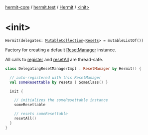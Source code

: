[hermit-core](../../index.md) / [hermit.test](../index.md) / [Hermit](index.md) / [&lt;init&gt;](./-init-.md)

# &lt;init&gt;

`Hermit(delegates: `[`MutableCollection`](https://kotlinlang.org/api/latest/jvm/stdlib/kotlin.collections/-mutable-collection/index.html)`<`[`Resets`](../-resets/index.md)`> = mutableListOf())`

Factory for creating a default [ResetManager](../-reset-manager/index.md) instance.

All calls to [register](../-reset-manager/register.md) and [resetAll](../-reset-manager/reset-all.md) are thread-safe.

``` kotlin
class DelegatingResetManagerImpl : ResetManager by Hermit() {

  // auto-registered with this ResetManager
  val someResettable by resets { SomeClass() }

  init {

    // initializes the someResettable instance
    someResettable

    // resets someResettable
    resetAll()
  }
}
```


